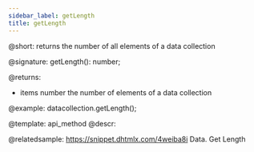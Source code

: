 ```yaml
---
sidebar_label: getLength
title: getLength
---          
```


@short: returns the number of all elements of a data collection

@signature: getLength(): number;

@returns:
- items        number       the number of elements of a data collection

@example:
datacollection.getLength();


@template:	api_method
@descr:

@relatedsample: https://snippet.dhtmlx.com/4weiba8i	Data. Get Length